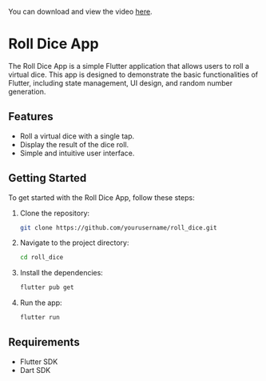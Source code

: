 You can download and view the video [here](assets/demo.mov).

# Roll Dice App

The Roll Dice App is a simple Flutter application that allows users to roll a virtual dice. This app is designed to demonstrate the basic functionalities of Flutter, including state management, UI design, and random number generation.

## Features

- Roll a virtual dice with a single tap.
- Display the result of the dice roll.
- Simple and intuitive user interface.

## Getting Started

To get started with the Roll Dice App, follow these steps:

1. Clone the repository:
    ```bash
    git clone https://github.com/yourusername/roll_dice.git
    ```
2. Navigate to the project directory:
    ```bash
    cd roll_dice
    ```
3. Install the dependencies:
    ```bash
    flutter pub get
    ```
4. Run the app:
    ```bash
    flutter run
    ```

## Requirements

- Flutter SDK
- Dart SDK


